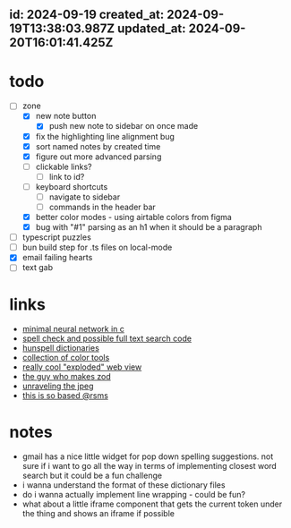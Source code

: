 id: 2024-09-19
created_at: 2024-09-19T13:38:03.987Z
updated_at: 2024-09-20T16:01:41.425Z
---
# todo

- [ ] zone
    - [x] new note button
        - [x] push new note to sidebar on once made
    - [x] fix the highlighting line alignment bug
    - [x] sort named notes by created time
    - [x] figure out more advanced parsing
    - [ ] clickable links?
        - [ ] link to id?
    - [ ] keyboard shortcuts
        - [ ] navigate to sidebar
        - [ ] commands in the header bar
    - [x] better color modes - using airtable colors from figma
    - [x] bug with "#1" parsing as an h1 when it should be a paragraph

- [ ] typescript puzzles
- [ ] bun build step for .ts files on local-mode
- [x] email failing hearts 
- [ ] text gab

# links

- [minimal neural network in c](https://github.com/konrad-gajdus/miniMNIST-c)
- [spell check and possible full text search code](https://github.com/wolfgarbe/SymSpell)
- [hunspell dictionaries](https://github.com/titoBouzout/Dictionaries)
- [collection of color tools](https://www.colors.tools/)
- [really cool "exploded" web view](https://translucentweb.site/)
- [the guy who makes zod](https://colinhacks.com/)
- [unraveling the jpeg](https://parametric.press/issue-01/unraveling-the-jpeg/)
- [this is so based @rsms](https://d.rsms.me/stuff/)

# notes

- gmail has a nice little widget for pop down spelling suggestions. not sure if i want to go all the way in terms of implementing closest word search but it could be a fun challenge
- i wanna understand the format of these dictionary files
- do i wanna actually implement line wrapping - could be fun?
- what about a little iframe component that gets the current token under the thing and shows an iframe if possible

